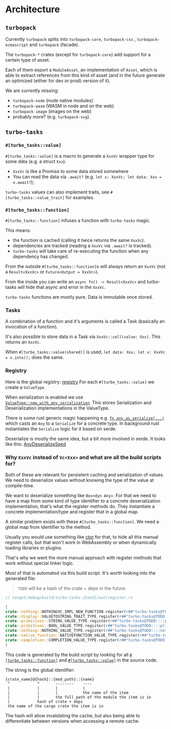 # Architecture

## `turbopack`

Currently `turbopack` splits into `turbopack-core`, `turbopack-css`
, `turbopack-ecmascript` and `turbopack` (facade).

The `turbopack-*` crates (except for `turbopack-core`) add support for a certain
type of asset.

Each of them export a `ModuleAsset`, an implementation of `Asset`, which is able
to extract references from this kind of asset (and in the future generate an
optimized (either for dev or prod) version of it).

We are currently missing:

- `turbopack-node` (node native modules)
- `turbopack-wasm` (WASM in node and on the web)
- `turbopack-image` (images on the web)
- probably more? (e.g. `turbopack-svg`).

## `turbo-tasks`

### `#[turbo_tasks::value]`

`#[turbo_tasks::value]` is a macro to generate a `XxxVc`
wrapper type for some data (e.g. a struct `Xxx`).

- `XxxVc` is like a Promise to some data stored somewhere
- You can read the data via `.await?`
  (e.g. `let x: XxxVc; let data: Xxx = x.await?`);

`turbo-tasks` values can also implement traits,
see `#[turbo_tasks::value_trait]` for examples.

### `#[turbo_tasks::function]`

`#[turbo_tasks::function]` infuses a function with `turbo-tasks` magic.

This means:

- the function is cached (calling it twice returns the same `XxxVc`).
- dependencies are tracked (reading a `XxxVc` via `.await?` is tracked).
- `turbo-tasks` will take care of re-executing the function when any dependency
  has changed.

From the outside `#[turbo_tasks::function]`s will always return an `XxxVc` (not
a `Result<XxxVc>` or `Future<Output = XxxVc>`).

From the inside you can write an `async fn() -> Result<XxxVc>` and turbo-tasks
will hide that async and error in the `XxxVc`.

`turbo-tasks` functions are mostly pure. Data is immutable once stored.

### Tasks

A combination of a function and it's arguments is called a Task (basically an
invocation of a function).

It's also possible to store data in a Task via `XxxVc::cell(value: Xxx)`.
This returns an `XxxVc`.

When `#[turbo_tasks::value(shared)]` is
used, `let data: Xxx; let x: XxxVc = x.into();` does the same.

### Registry

Here is the global registry: [registry][]
For each `#[turbo_tasks::value]` we create a `ValueType`.

When serialization is enabled we
use [`ValueType::new_with_any_serialization`][new_with_any_serialization].
This stores Serialization and Deserialization implementations in the
ValueType.

There is some rust generic magic happening
e.g. [`fn any_as_serialize(...)`][any_as_serialize] which casts an `Any` to a
`Serialize` for a concrete type.
In background rust instantiates the `Serialize` logic for it based on serde.

Deserialize is mostly the same idea, but a bit more involved in serde. It
looks like this: [AnyDeserializeSeed][]

### Why `XxxVc` instead of `Vc<Xxx>` and what are all the build scripts for?

Both of these are relevant for persistent caching and serialization of values.
We need to deserialize values without knowing the type of the value at
compile-time.

We want to deserialize something like `Box<dyn Any>`.
For that we need to have a map from some kind of type identifier to a concrete
deserialization implementation, that's what the register methods do.
They instantiate a concrete implementation/type and register that in a global
map.

A similar problem exists with these `#[turbo_tasks::function]`. We need a global
map from identifier to the method.

Usually you would use something like [ctor](https://crates.io/crates/ctor) for
that, to hide all this manual register calls, but that won't work in WebAssembly
or when dynamically loading libraries or plugins.

That's why we went the more manual approach with register methods that work
without special linker logic.

Most of that is automated via this build script.
It's worth looking into the generated file:

> `TODO` will be a hash of the crate + deps in the future.

```rust
// target/debug/build/turbo-tasks-{hash}/out/register.rs

{
crate::nothing::NOTHINGVC_IMPL_NEW_FUNCTION.register(r##"turbo-tasks@TODO::::nothing::NothingVc::new"##);
crate::display::VALUETOSTRING_TRAIT_TYPE.register(r##"turbo-tasks@TODO::::display::ValueToString"##);
crate::primitives::STRING_VALUE_TYPE.register(r##"turbo-tasks@TODO::::primitives::String"##);
crate::primitives::BOOL_VALUE_TYPE.register(r##"turbo-tasks@TODO::::primitives::Bool"##);
crate::nothing::NOTHING_VALUE_TYPE.register(r##"turbo-tasks@TODO::::nothing::Nothing"##);
crate::native_function::NATIVEFUNCTION_VALUE_TYPE.register(r##"turbo-tasks@TODO::::native_function::NativeFunction"##);
crate::completion::COMPLETION_VALUE_TYPE.register(r##"turbo-tasks@TODO::::completion::Completion"##);
}
```

This code is generated by the build script by looking for
all [`#[turbo_tasks::function]`](#turbo_tasksfunction)
and [`#[turbo_tasks::value]`](#turbo_tasksvalue) in the source code.

The string is the global identifier:

```
{crate_name}@{hash}::{mod_path}::{name}
 ^            ^       --------    ----
 |            |       |           |
 |            |       |           the name of the item
 |            |       the full path of the module the item is in
 |            hash of crate + deps
 the name of the cargo crate the item is in
```

The hash will allow invalidating the cache, but also being able to differentiate
between versions when accessing a remote cache.

[registry]: https://github.com/vercel/turbo-tooling/blob/678639772cadac8e96b5ccde3c2865678d1263c1/crates/turbo-tasks/src/registry.rs
[new_with_any_serialization]: https://github.com/vercel/turbo-tooling/blob/678639772cadac8e96b5ccde3c2865678d1263c1/crates/turbo-tasks/src/value_type.rs#L138
[any_as_serialize]: https://github.com/vercel/turbo-tooling/blob/678639772cadac8e96b5ccde3c2865678d1263c1/crates/turbo-tasks/src/value_type.rs#L89-L99
[anydeserializeseed]: https://github.com/vercel/turbo-tooling/blob/678639772cadac8e96b5ccde3c2865678d1263c1/crates/turbo-tasks/src/magic_any.rs#L174-L207
